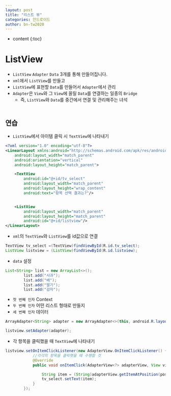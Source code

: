 ```yaml
---
layout: post
title: "리스트 뷰"
categories: 안드로이드
author: bn-tw2020
---
```

* content
{:toc}






# ListView

-   `ListView` `Adapter` `Data` 3개를 통해 만들어집니다.
-   `xml`에서 `ListView`를 만들고
-   `ListView`에 표현할 `Data`를 만들어서 `Adapter`에서 관리
-   `Adapter`은 `View`와 그 `View`에 올릴 `Data`를 연결하는 일종의 `Bridge`
    -   즉, `ListView`와 `Data`를 중간에서 연결 및 관리해주는 녀석
        <br><br>

## 연습

-   `ListView`에서 아이템 클릭 시 `TextView`에 나타내기

```xml
<?xml version="1.0" encoding="utf-8"?>
<LinearLayout xmlns:android="http://schemas.android.com/apk/res/android"
    android:layout_width="match_parent"
    android:orientation="vertical"
    android:layout_height="match_parent">

    <TextView
        android:id="@+id/tv_select"
        android:layout_width="match_parent"
        android:layout_height="wrap_content"
        android:text="항목 선택 결과는?"/>


    <ListView
        android:layout_width="match_parent"
        android:layout_height="match_parent"
        android:id="@+id/listview"/>
</LinearLayout>
```

-   `xml`의 `TextView`와 `ListView`를 id값으로 연결

```java
TextView tv_select =(TextView)findViewById(R.id.tv_select);
ListView listview = (ListView)findViewById(R.id.listview);
```

-   `data` 설정

```java
List<String> list = new ArrayList<>();
        list.add("사과");
        list.add("배");
        list.add("딸기");
        list.add("감자");
```

-   `첫 번째 인자` Context
-   `두 번째 인자` 어떤 리스트 형태로 만들지
-   `세 번째 인자` 데이터

```java
ArrayAdapter<String> adapter = new ArrayAdapter<>(this, android.R.layout.simple_list_item_1, list);

listview.setAdapter(adapter);
```

-   각 항목을 클릭했을 때 `TextView`에 나타내기

```java
listview.setOnItemClickListener(new AdapterView.OnItemClickListener() {
            //각각의 항목을 클릭햇을 때 수행할 것
            @Override
            public void onItemClick(AdapterView<?> adapterView, View view, int position, long l) {

                String item = (String)adapterView.getItemAtPosition(position);
                tv_select.setText(item);
            }
        });
```
